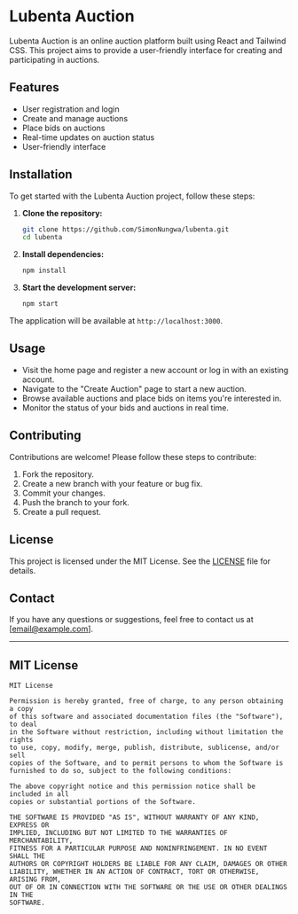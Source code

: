 # Lubenta Auction

Lubenta Auction is an online auction platform built using React and Tailwind CSS. This project aims to provide a user-friendly interface for creating and participating in auctions.

## Features

- User registration and login
- Create and manage auctions
- Place bids on auctions
- Real-time updates on auction status
- User-friendly interface

## Installation

To get started with the Lubenta Auction project, follow these steps:

1. **Clone the repository:**

    ```sh
    git clone https://github.com/SimonNungwa/lubenta.git
    cd lubenta
    ```

2. **Install dependencies:**

    ```sh
    npm install
    ```

3. **Start the development server:**

    ```sh
    npm start
    ```

The application will be available at `http://localhost:3000`.

## Usage

- Visit the home page and register a new account or log in with an existing account.
- Navigate to the "Create Auction" page to start a new auction.
- Browse available auctions and place bids on items you're interested in.
- Monitor the status of your bids and auctions in real time.

## Contributing

Contributions are welcome! Please follow these steps to contribute:

1. Fork the repository.
2. Create a new branch with your feature or bug fix.
3. Commit your changes.
4. Push the branch to your fork.
5. Create a pull request.

## License

This project is licensed under the MIT License. See the [LICENSE](#license) file for details.

## Contact

If you have any questions or suggestions, feel free to contact us at [email@example.com].

---

## MIT License

```text
MIT License

Permission is hereby granted, free of charge, to any person obtaining a copy
of this software and associated documentation files (the "Software"), to deal
in the Software without restriction, including without limitation the rights
to use, copy, modify, merge, publish, distribute, sublicense, and/or sell
copies of the Software, and to permit persons to whom the Software is
furnished to do so, subject to the following conditions:

The above copyright notice and this permission notice shall be included in all
copies or substantial portions of the Software.

THE SOFTWARE IS PROVIDED "AS IS", WITHOUT WARRANTY OF ANY KIND, EXPRESS OR
IMPLIED, INCLUDING BUT NOT LIMITED TO THE WARRANTIES OF MERCHANTABILITY,
FITNESS FOR A PARTICULAR PURPOSE AND NONINFRINGEMENT. IN NO EVENT SHALL THE
AUTHORS OR COPYRIGHT HOLDERS BE LIABLE FOR ANY CLAIM, DAMAGES OR OTHER
LIABILITY, WHETHER IN AN ACTION OF CONTRACT, TORT OR OTHERWISE, ARISING FROM,
OUT OF OR IN CONNECTION WITH THE SOFTWARE OR THE USE OR OTHER DEALINGS IN THE
SOFTWARE.
